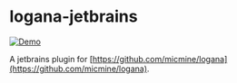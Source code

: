 # logana-jetbrains

[![Demo](https://img.youtube.com/vi/Z0B-4TPgC9s/0.jpg)](https://www.youtube.com/watch?v=Z0B-4TPgC9s)

A jetbrains plugin for [https://github.com/micmine/logana](https://github.com/micmine/logana).
